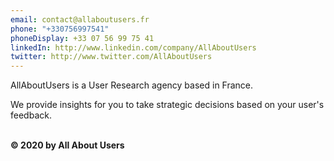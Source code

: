```yaml
---
email: contact@allaboutusers.fr
phone: "+330756997541"
phoneDisplay: +33 07 56 99 75 41
linkedIn: http://www.linkedin.com/company/AllAboutUsers
twitter: http://www.twitter.com/AllAboutUsers
---
```

 AllAboutUsers is a User Research agency based in France.


We provide insights for you to take strategic decisions based on your user's feedback.<br /><br />


**© 2020 by All About Users**